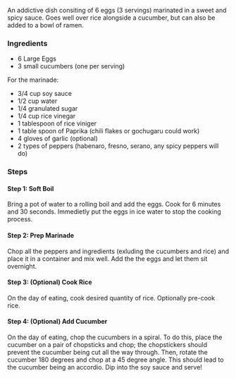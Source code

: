 <!--title:🪺 Drug Eggs-->

An addictive dish consiting of 6 eggs (3 servings) marinated in a sweet and spicy sauce. Goes well over rice alongside a cucumber, but can also be added to a bowl of ramen.

### Ingredients
- 6 Large Eggs
- 3 small cucumbers (one per serving)

For the marinade:

- 3/4 cup soy sauce
- 1/2 cup water
- 1/4 granulated sugar
- 1/4 cup rice vinegar
- 1 tablespoon of rice viniger
- 1 table spoon of Paprika (chili flakes or gochugaru could work)
- 4 gloves of garlic (optional)
- 2 types of peppers (habenaro, fresno, serano, any spicy peppers will do)

### Steps

#### Step 1: Soft Boil
Bring a pot of water to a rolling boil and add the eggs. Cook for 6 minutes and 30 seconds.
Immedietly put the eggs in ice water to stop the cooking process.

#### Step 2: Prep Marinade
Chop all the peppers and ingredients (exluding the cucumbers and rice) and place it in a container and mix well.
Add the the eggs and let them sit overnight.

#### Step 3: (Optional) Cook Rice
On the day of eating, cook desired quantity of rice. Optionally pre-cook rice.

#### Step 4: (Optional) Add Cucumber
On the day of eating, chop the cucumbers in a spiral.
To do this, place the cucumber on a pair of chopsticks and chop; the chopstickers should prevent the cucumber being cut all the way through.
Then, rotate the cucumber 180 degrees and chop at a 45 degree angle. This should lead to the cucumber being an accordio. Dip into the soy sauce and serve!
